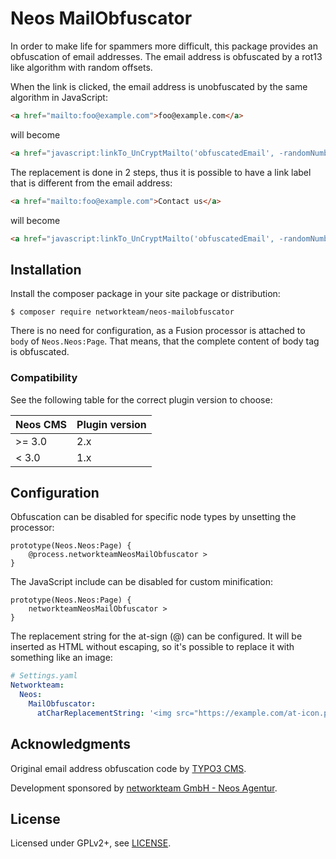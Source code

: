 # Neos MailObfuscator

In order to make life for spammers more difficult, this package provides an obfuscation of email addresses.
The email address is obfuscated by a rot13 like algorithm with random offsets.

When the link is clicked, the email address is unobfuscated by the same algorithm in JavaScript:

```html
<a href="mailto:foo@example.com">foo@example.com</a>
```

will become

```html
<a href="javascript:linkTo_UnCryptMailto('obfuscatedEmail', -randomNumber)">foo (at) example.com</a>
```

The replacement is done in 2 steps, thus it is possible to have a link label that is different from the email address:

```html
<a href="mailto:foo@example.com">Contact us</a>
```

will become

```html
<a href="javascript:linkTo_UnCryptMailto('obfuscatedEmail', -randomNumber)">Contact us</a>
```

## Installation

Install the composer package in your site package or distribution:

```shell
$ composer require networkteam/neos-mailobfuscator
```

There is no need for configuration, as a Fusion processor is attached to `body` of `Neos.Neos:Page`.
That means, that the complete content of body tag is obfuscated.

### Compatibility

See the following table for the correct plugin version to choose:

| Neos CMS | Plugin version |
| -------- | -------------- |
| >= 3.0   | 2.x            |
| < 3.0    | 1.x            |

## Configuration

Obfuscation can be disabled for specific node types by unsetting the processor:

```
prototype(Neos.Neos:Page) {
    @process.networkteamNeosMailObfuscator >
}
```

The JavaScript include can be disabled for custom minification:

```
prototype(Neos.Neos:Page) {
    networkteamNeosMailObfuscator >
}
```

The replacement string for the at-sign (@) can be configured. It will be inserted as HTML without escaping, so it's possible to replace it with something like an image:

```yaml
# Settings.yaml
Networkteam:
  Neos:
    MailObfuscator:
      atCharReplacementString: '<img src="https://example.com/at-icon.png" alt="at" />'
```

## Acknowledgments

Original email address obfuscation code by [TYPO3 CMS](http://www.typo3.org).

Development sponsored by [networkteam GmbH - Neos Agentur](https://networkteam.com/fokus/neos-cms.html).

## License

Licensed under GPLv2+, see [LICENSE](LICENSE).
